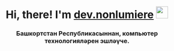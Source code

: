 <h1 align="center">Hi, there! I'm <a href="https://t.me/devnonlumiere/" target="_blank">dev.nonlumiere</a> 
<img src="https://github.com/blackcater/blackcater/raw/main/images/Hi.gif" height="32"/></h1>
<h3 align="center">Башкортстан Республикасыннан, компьютер технологияләрен эшләүче.</h3>

